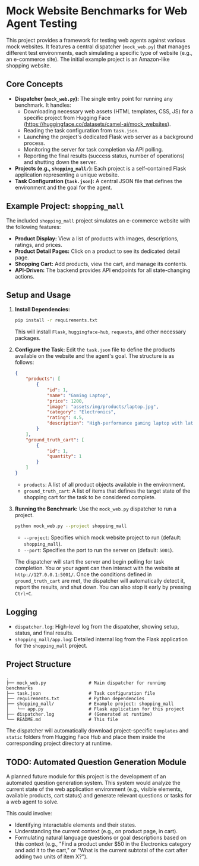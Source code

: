 # Mock Website Benchmarks for Web Agent Testing

This project provides a framework for testing web agents against various mock websites. It features a central dispatcher (`mock_web.py`) that manages different test environments, each simulating a specific type of website (e.g., an e-commerce site). The initial example project is an Amazon-like shopping website.

## Core Concepts

*   **Dispatcher (`mock_web.py`):** The single entry point for running any benchmark. It handles:
    *   Downloading necessary web assets (HTML templates, CSS, JS) for a specific project from Hugging Face (https://huggingface.co/datasets/camel-ai/mock_websites).
    *   Reading the task configuration from `task.json`.
    *   Launching the project's dedicated Flask web server as a background process.
    *   Monitoring the server for task completion via API polling.
    *   Reporting the final results (success status, number of operations) and shutting down the server.
*   **Projects (e.g., `shopping_mall/`):** Each project is a self-contained Flask application representing a unique website.
*   **Task Configuration (`task.json`):** A central JSON file that defines the environment and the goal for the agent.

## Example Project: `shopping_mall`

The included `shopping_mall` project simulates an e-commerce website with the following features:
*   **Product Display:** View a list of products with images, descriptions, ratings, and prices.
*   **Product Detail Pages:** Click on a product to see its dedicated detail page.
*   **Shopping Cart:** Add products, view the cart, and manage its contents.
*   **API-Driven:** The backend provides API endpoints for all state-changing actions.

## Setup and Usage

1.  **Install Dependencies:**
    ```bash
    pip install -r requirements.txt
    ```
    This will install `Flask`, `huggingface-hub`, `requests`, and other necessary packages.

2.  **Configure the Task:**
    Edit the `task.json` file to define the products available on the website and the agent's goal. The structure is as follows:
    ```json
    {
        "products": [
            {
                "id": 1,
                "name": "Gaming Laptop",
                "price": 1200,
                "image": "assets/img/products/laptop.jpg",
                "category": "Electronics",
                "rating": 4.5,
                "description": "High-performance gaming laptop with latest specs."
            }
        ],
        "ground_truth_cart": [
            {
                "id": 1,
                "quantity": 1
            }
        ]
    }
    ```
    *   `products`: A list of all product objects available in the environment.
    *   `ground_truth_cart`: A list of items that defines the target state of the shopping cart for the task to be considered complete.

3.  **Running the Benchmark:**
    Use the `mock_web.py` dispatcher to run a project.
    ```bash
    python mock_web.py --project shopping_mall
    ```
    *   `--project`: Specifies which mock website project to run (default: `shopping_mall`).
    *   `--port`: Specifies the port to run the server on (default: `5001`).

    The dispatcher will start the server and begin polling for task completion. You or your agent can then interact with the website at `http://127.0.0.1:5001/`. Once the conditions defined in `ground_truth_cart` are met, the dispatcher will automatically detect it, report the results, and shut down. You can also stop it early by pressing `Ctrl+C`.

## Logging

*   `dispatcher.log`: High-level log from the dispatcher, showing setup, status, and final results.
*   `shopping_mall/app.log`: Detailed internal log from the Flask application for the `shopping_mall` project.

## Project Structure

```
.
├── mock_web.py                # Main dispatcher for running benchmarks
├── task.json                  # Task configuration file
├── requirements.txt           # Python dependencies
├── shopping_mall/             # Example project: shopping_mall
│   └── app.py                 # Flask application for this project
├── dispatcher.log             # (Generated at runtime)
└── README.md                  # This file
```
The dispatcher will automatically download project-specific `templates` and `static` folders from Hugging Face Hub and place them inside the corresponding project directory at runtime.

## TODO: Automated Question Generation Module

A planned future module for this project is the development of an automated question generation system. This system would analyze the current state of the web application environment (e.g., visible elements, available products, cart status) and generate relevant questions or tasks for a web agent to solve. 

This could involve:
*   Identifying interactable elements and their states.
*   Understanding the current context (e.g., on product page, in cart).
*   Formulating natural language questions or goal descriptions based on this context (e.g., "Find a product under $50 in the Electronics category and add it to the cart," or "What is the current subtotal of the cart after adding two units of item X?").



